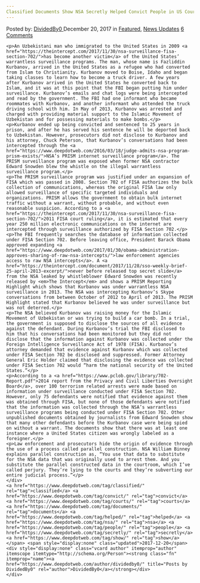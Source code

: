 ```yaml
---
Classified Documents Show NSA Secretly Helped Convict People in US Courts
---
```

<article class="post-listing post-23992 post type-post status-publish format-standard has-post-thumbnail hentry  tag-classified tag-convict tag-courts tag-documents tag-helped tag-nsa tag-people tag-secretly tag-show">
    <div class="post-inner">
        <span>Posted by: <a href="https://www.deepdotweb.com/author/dividedby0/" title="">DividedBy0 </a></span>
    <span>December 20, 2017</span>
    <span>in <a href="https://www.deepdotweb.com/category/deepdot-news/" rel="category tag">Featured</a>, <a href="https://www.deepdotweb.com/category/news-updates/" rel="category tag">News Updates</a></span>
    <span><a href="https://www.deepdotweb.com/2017/12/20/classified-documents-show-nsa-secretly-helped-convict-people-us-courts/#comments">6 Comments</a></span>
    </p>
    <div class="clear"></div>
    
    <p>An Uzbekistani man who immigrated to the United States in 2009 <a href="https://theintercept.com/2017/11/30/nsa-surveillance-fisa-section-702/">has become another victim</a> of the United States’ warrantless surveillance programs. The man, whose name is Fazliddin Kurbanov, arrived in the United States as a refugee who had converted from Islam to Christianity. Kurbanov moved to Boise, Idaho and began taking classes to learn how to become a truck driver. A few years after Kurbanov arrived in the United States he converted back to Islam, and it was at this point that the FBI began putting him under surveillance. Kurbanov’s emails and chat logs were being intercepted and read by the government. The FBI had one informant who became roommates with Kurbanov, and another informant who attended the truck driving school with him. In May of 2013, Kurbanov was arrested and charged with providing material support to the Islamic Movement of Uzbekistan and for possessing materials to make bombs.</p>
    <p>Kurbanov ended up being convicted and sentenced to 25 years in prison, and after he has served his sentence he will be deported back to Uzbekistan. However, prosecutors did not disclose to Kurbanov and his attorney, Chuck Peterson, that Kurbanov’s conversations had been intercepted through the <a href="https://www.deepdotweb.com/2016/03/18/judge-admits-nsa-program-prism-exists/">NSA’s PRISM internet surveillance program</a>. The PRISM surveillance program was exposed when former NSA contractor Edward Snowden blew the whistle on the illegal warrantless surveillance program.</p>
    <p>The PRISM surveillance program was justified under an expansion of FISA which was passed in 2008. Section 702 of FISA authorizes the bulk collection of communications, whereas the original FISA law only allowed surveillance of specific targeted individuals and organizations. PRISM allows the government to obtain bulk internet traffic without a warrant, without probable, and without even reasonable suspicion. According to a <a href="https://theintercept.com/2017/11/30/nsa-surveillance-fisa-section-702/">2011 FISA court ruling</a>, it is estimated that every year 250 million electronic communications on the internet are intercepted through surveillance authorized by FISA Section 702.</p>
    <p>The FBI frequently searches the database of information collected under FISA Section 702. Before leaving office, President Barack Obama approved expanding <a href="https://www.deepdotweb.com/2017/01/30/obama-administration-approves-sharing-of-raw-nsa-intercepts/">law enforcement agencies access to raw NSA intercepts</a>. A <a href="https://theintercept.com/document/2017/11/28/sso-weekly-brief-25-april-2013-excerpt/">never before released top secret slide</a> from the NSA leaked by whistleblower Edward Snowden was recently released by <em>The Intercept</em> and shows a PRISM Reporting Highlight which shows that Kurbanov was under warrantless NSA surveillance in 2013. The NSA was intercepting Kurbanov’s Skype conversations from between October of 2012 to April of 2013. The PRISM Highlight stated that Kurbanov believed he was under surveillance but was not deterred.</p>
    <p>The NSA believed Kurbanov was raising money for the Islamic Movement of Uzbekistan or was trying to build a car bomb. In a trial, the government is supposed to disclose the sources of all evidence against the defendant. During Kurbanov’s trial the FBI disclosed to him that his conversations had been monitored but they did not disclose that the information against Kurbanov was collected under the Foreign Intelligence Surveillance Act of 1978 (FISA). Kurbanov’s attorney demanded that evidence against Kurbanov which was collected under FISA Section 702 be disclosed and suppressed. Former Attorney General Eric Holder claimed that disclosing the evidence was collected under FISA Section 702 would “harm the national security of the United States.”</p>
    <p>According to a <a href="https://www.pclob.gov/library/702-Report.pdf">2014 report from the Privacy and Civil Liberties Oversight Board</a>, over 100 terrorism related arrests were made based on information under surveillance conducted under FISA Section 702. However, only 75 defendants were notified that evidence against them was obtained through FISA, but none of those defendants were notified that the information was collected through the NSA’s warrantless surveillance programs being conducted under FISA Section 702. Other unpublished documents obtained by journalists from Edward Snowden show that many other defendants before the Kurbanov case were being spied on without a warrant. The documents show that there was at least one instance where a United States citizen was wrongly labeled as a foreigner.</p>
    <p>Law enforcement and prosecutors hide the origin of evidence through the use of a process called parallel construction. NSA William Binney explains parallel construction as, “You use that data to substitute for the NSA data that was originally used to arrest them. And you substitute the parallel constructed data in the courtroom, which I’ve called perjury. They’re lying to the courts and they’re subverting our entire judicial process.”</p>
    </div>
    <a href="https://www.deepdotweb.com/tag/classified/" rel="tag">classified</a> <a href="https://www.deepdotweb.com/tag/convict/" rel="tag">convict</a> <a href="https://www.deepdotweb.com/tag/courts/" rel="tag">courts</a> <a href="https://www.deepdotweb.com/tag/documents/" rel="tag">documents</a> <a href="https://www.deepdotweb.com/tag/helped/" rel="tag">helped</a> <a href="https://www.deepdotweb.com/tag/nsa/" rel="tag">nsa</a> <a href="https://www.deepdotweb.com/tag/people/" rel="tag">people</a> <a href="https://www.deepdotweb.com/tag/secretly/" rel="tag">secretly</a> <a href="https://www.deepdotweb.com/tag/show/" rel="tag">show</a></span> <span style="display:none" class="updated">2017-12-20</span>
    <div style="display:none" class="vcard author" itemprop="author" itemscope itemtype="http://schema.org/Person"><strong class="fn" itemprop="name"><a href="https://www.deepdotweb.com/author/dividedby0/" title="Posts by DividedBy0" rel="author">DividedBy0</a></strong></div>
    </div>
</article>

